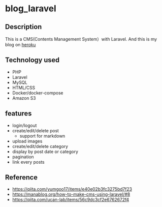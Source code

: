 # blog_laravel
## Description
This is a CMS(Contents Management System）with Laravel.
And this is my blog on [heroku](https://kinpoko-blog.herokuapp.com/)
## Technology used
- PHP
- Laravel
- MySQL
- HTML/CSS
- Docker/docker-compose
- Amazon S3
## features
- login/logout
- create/edit/delete post
    - support for markdown
- upload images
- create/edit/delete category
- display by post date or category
- pagination
- link every posts  
## Reference
- https://qiita.com/yumgoo17/items/e40e02b3fc3275bd7f23
- https://manablog.org/how-to-make-cms-using-laravel/#8
- https://qiita.com/ucan-lab/items/56c9dc3cf2e6762672f4
